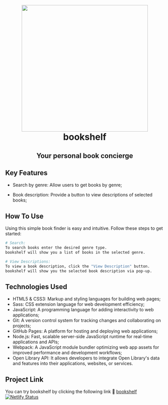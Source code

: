 <h1 align="center">
  <br>
    <img src="https://michelezedda.github.io/bookshelf/src/img/logo.png" width="400">
  <br>
  bookshelf
  <br>
</h1>

<h2 align="center">Your personal book concierge</h2>

## Key Features

- Search by genre: Allow users to get books by genre;

- Book description: Provide a button to view descriptions of selected books;

## How To Use

Using this simple book finder is easy and intuitive. Follow these steps to get started:

```bash
# Search:
To search books enter the desired genre type.
bookshelf will show you a list of books in the selected genre.

# View Descriptions:
To view a book description, click the "View Description" button.
bookshelf will show you the selected book description via pop-up.
```

## Technologies Used

- HTML5 & CSS3: Markup and styling languages for building web pages;
- Sass: CSS extension language for web development efficiency;
- JavaScript: A programming language for adding interactivity to web applications;
- Git: A version control system for tracking changes and collaborating on projects;
- GitHub Pages: A platform for hosting and deploying web applications;
- Node.js: Fast, scalable server-side JavaScript runtime for real-time applications and APIs;
- Webpack: A JavaScript module bundler optimizing web app assets for improved performance and development workflows;
- Open Library API: It allows developers to integrate Open Library's data and features into their applications, websites, or services.

## Project Link

You can try bookshelf by clicking the following link :link: [bookshelf](https://bookshelf-search.netlify.app/) <br/>
[![Netlify Status](https://api.netlify.com/api/v1/badges/57048cd9-6d1b-41f9-a7d6-c9fc8072a927/deploy-status)](https://app.netlify.com/sites/bookshelf-search/deploys)
